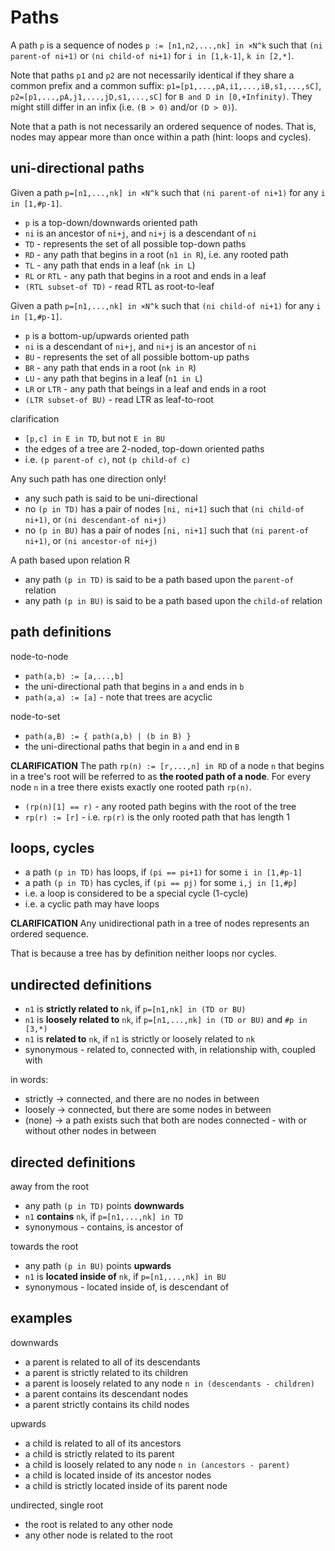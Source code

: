 
<!-- ======================================================================= -->
# Paths

A path `p` is a sequence of nodes `p := [n1,n2,...,nk] in ×N^k`
such that `(ni parent-of ni+1)` or `(ni child-of ni+1)`
for `i in [1,k-1]`, `k in [2,*]`.

Note that paths `p1` and `p2` are not necessarily identical if they share
a common prefix and a common suffix: `p1=[p1,...,pA,i1,...,iB,s1,...,sC]`, 
`p2=[p1,...,pA,j1,...,jD,s1,...,sC]` for `B and D in [0,+Infinity)`.
They might still differ in an infix (i.e. `(B > 0)` and/or `(D > 0)`).

Note that a path is not necessarily an ordered sequence of nodes. That is,
nodes may appear more than once within a path (hint: loops and cycles).

<!-- ======================================================================= -->
## uni-directional paths

Given a path `p=[n1,...,nk] in ×N^k`
such that `(ni parent-of ni+1)` for any `i in [1,#p-1]`.

* `p` is a top-down/downwards oriented path
* `ni` is an ancestor of `ni+j`, and `ni+j` is a descendant of `ni`
* `TD` - represents the set of all possible top-down paths
* `RD` - any path that begins in a root (`n1 in R`), i.e. any rooted path
* `TL` - any path that ends in a leaf (`nk in L`)
* `RL` or `RTL` - any path that begins in a root and ends in a leaf
* `(RTL subset-of TD)` - read RTL as root-to-leaf

Given a path `p=[n1,...,nk] in ×N^k`
such that `(ni child-of ni+1)` for any `i in [1,#p-1]`.

* `p` is a bottom-up/upwards oriented path
* `ni` is a descendant of `ni+j`, and `ni+j` is an ancestor of `ni`
* `BU` - represents the set of all possible bottom-up paths
* `BR` - any path that ends in a root (`nk in R`)
* `LU` - any path that begins in a leaf (`n1 in L`)
* `LR` or `LTR` - any path that beings in a leaf and ends in a root
* `(LTR subset-of BU)` - read LTR as leaf-to-root

clarification

* `[p,c] in E in TD`, but not `E in BU`
* the edges of a tree are 2-noded, top-down oriented paths
* i.e. `(p parent-of c)`, not `(p child-of c)`

Any such path has one direction only!

* any such path is said to be uni-directional
* no `(p in TD)` has a pair of nodes `[ni, ni+1]` such that
  `(ni child-of ni+1)`, or `(ni descendant-of ni+j)`
* no `(p in BU)` has a pair of nodes `[ni, ni+1]` such that
  `(ni parent-of ni+1)`, or `(ni ancestor-of ni+j)`

A path based upon relation R

* any path `(p in TD)` is said to be a path based upon the `parent-of` relation
* any path `(p in BU)` is said to be a path based upon the `child-of` relation

<!-- ======================================================================= -->
## path definitions

node-to-node

* `path(a,b) := [a,...,b]`
* the uni-directional path that begins in `a` and ends in `b`
* `path(a,a) := [a]` - note that trees are acyclic

node-to-set

* `path(a,B) := { path(a,b) | (b in B) }`
* the uni-directional paths that begin in `a` and end in `B`

**CLARIFICATION**
The path `rp(n) := [r,...,n] in RD` of a node `n` that begins in a tree's root
will be referred to as **the rooted path of a node**. For every node `n` in a
tree there exists exactly one rooted path `rp(n)`.

* `(rp(n)[1] == r)` - any rooted path begins with the root of the tree
* `rp(r) := [r]` - i.e. `rp(r)` is the only rooted path that has length 1

<!-- ======================================================================= -->
## loops, cycles

* a path `(p in TD)` has loops, if `(pi == pi+1)` for some `i in [1,#p-1]`
* a path `(p in TD)` has cycles, if `(pi == pj)` for some `i,j in [1,#p]`
* i.e. a loop is considered to be a special cycle (1-cycle)
* i.e. a cyclic path may have loops

**CLARIFICATION**
Any unidirectional path in a tree of nodes represents an ordered sequence.

That is because a tree has by definition neither loops nor cycles.

<!-- ======================================================================= -->
## undirected definitions

* `n1` is **strictly related to** `nk`,
  if `p=[n1,nk] in (TD or BU)`
* `n1` is **loosely related to** `nk`,
  if `p=[n1,...,nk] in (TD or BU)` and `#p in [3,*)`
* `n1` is **related to** `nk`, if `n1` is strictly or loosely related to `nk`
* synonymous - related to, connected with, in relationship with, coupled with

in words:

* strictly -> connected, and there are no nodes in between
* loosely -> connected, but there are some nodes in between
* (none) -> a path exists such that both are nodes connected -
  with or without other nodes in between

<!-- ======================================================================= -->
## directed definitions

away from the root

* any path `(p in TD)` points **downwards**
* `n1` **contains** `nk`, if `p=[n1,...,nk] in TD`
* synonymous - contains, is ancestor of

towards the root

* any path `(p in BU)` points **upwards**
* `n1` is **located inside of** `nk`, if `p=[n1,...,nk] in BU`
* synonymous - located inside of, is descendant of

<!-- ======================================================================= -->
## examples

downwards

* a parent is related to all of its descendants
* a parent is strictly related to its children
* a parent is loosely related to any node `n in (descendants - children)`
* a parent contains its descendant nodes
* a parent strictly contains its child nodes

upwards

* a child is related to all of its ancestors
* a child is strictly related to its parent
* a child is loosely related to any node `n in (ancestors - parent)`
* a child is located inside of its ancestor nodes
* a child is strictly located inside of its parent node

undirected, single root

* the root is related to any other node
* any other node is related to the root
